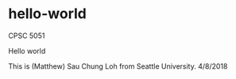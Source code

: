 # hello-world
CPSC 5051

Hello world

This is (Matthew) Sau Chung Loh from Seattle University.
4/8/2018
